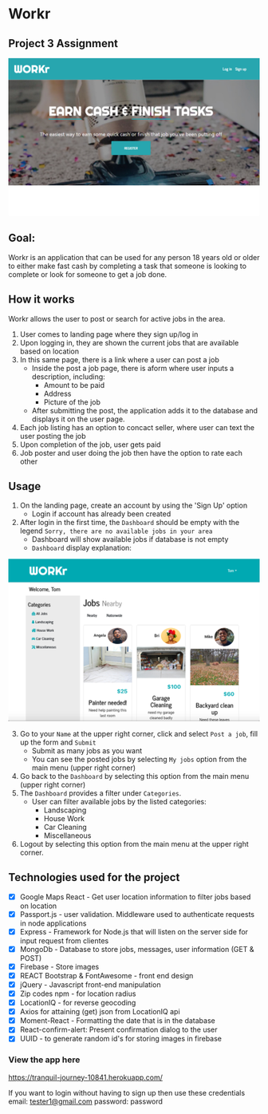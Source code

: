 # Workr
## Project 3 Assignment
![Landing Page](client/src/images/workr_landingPage.jpg) 

## Goal:
Workr is an application that can be used for any person 18 years old or older to either make fast cash by completing a task that someone is looking to complete or look for someone to get a job done. 

## How it works
Workr allows the user to post or search for active jobs in the area.

1. User comes to landing page where they sign up/log in
2. Upon logging in, they are shown the current jobs that are available based on location
3. In this same page, there is a link where a user can post a job
   - Inside the post a job page, there is aform where user inputs a description, including:
      - Amount to be paid
      - Address
      - Picture of the job
   - After submitting the post, the application adds it to the database and displays it on the user page. 
4. Each job listing has an option to concact seller, where user can text the user posting the job
5. Upon completion of the job, user gets paid
6. Job poster and user doing the job then have the option to rate each other

## Usage
1. On the landing page, create an account by using the 'Sign Up' option 
   - Login if account has already been created
2. After login in the first time, the `Dashboard` should be empty with the legend `Sorry, there are no available jobs in your area` 
   - Dashboard will show available jobs if database is not empty
   - `Dashboard` display explanation:

![Dashboard](client/src/images/dashboard.png) 

3. Go to your `Name` at the upper right corner, click and select `Post a job`, fill up the form and `Submit`
   - Submit as many jobs as you want
   - You can see the posted jobs by selecting `My jobs` option from the main menu (upper right corner)
4. Go back to the `Dashboard` by selecting this option from the main menu (upper right corner)
5. The `Dashboard` provides a filter under `Categories`. 
   - User can filter available jobs by the listed categories:
      * Landscaping
      * House Work
      * Car Cleaning
      * Miscellaneous 
6. Logout by selecting this option from the main menu at the upper right corner.

## Technologies used for the project

- [x] Google Maps React - Get user location information to filter jobs based on location
- [x] Passport.js - user validation. Middleware used to authenticate requests in node applications
- [x] Express - Framework for Node.js that will listen on the server side for input request from clientes
- [x] MongoDb - Database to store jobs, messages, user information (GET & POST)
- [x] Firebase - Store images
- [x] REACT Bootstrap & FontAwesome - front end design
- [x] jQuery - Javascript front-end manipulation
- [x] Zip codes npm - for location radius
- [x] LocationIQ - for reverse geocoding
- [x] Axios for attaining (get) json from LocationIQ api
- [x] Moment-React - Formatting the date that is in the database
- [x] React-confirm-alert: Present confirmation dialog to the user
- [x] UUID - to generate random id's for storing images in firebase

### View the app here
https://tranquil-journey-10841.herokuapp.com/

If you want to login without having to sign up then use these credentials
email: tester1@gmail.com
password: password